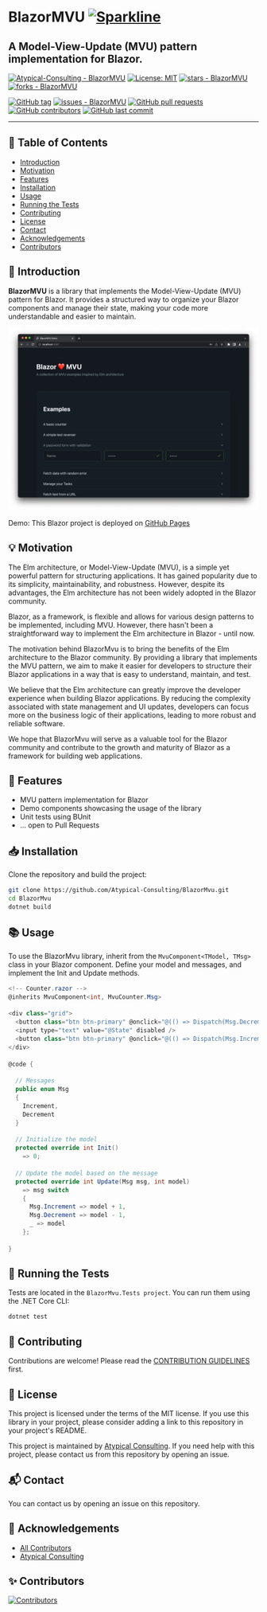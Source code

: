 # BlazorMVU [![Sparkline](https://stars.medv.io/Atypical-Consulting/BlazorMVU.svg)](https://stars.medv.io/Atypical-Consulting/BlazorMVU)
A Model-View-Update (MVU) pattern implementation for Blazor.
---

[![Atypical-Consulting - BlazorMVU](https://img.shields.io/static/v1?label=Atypical-Consulting&message=BlazorMVU&color=blue&logo=github)](https://github.com/Atypical-Consulting/BlazorMVU "Go to GitHub repo")
[![License: MIT](https://img.shields.io/badge/License-MIT-blue.svg)](https://opensource.org/licenses/MIT)
[![stars - BlazorMVU](https://img.shields.io/github/stars/Atypical-Consulting/BlazorMVU?style=social)](https://github.com/Atypical-Consulting/BlazorMVU)
[![forks - BlazorMVU](https://img.shields.io/github/forks/Atypical-Consulting/BlazorMVU?style=social)](https://github.com/Atypical-Consulting/BlazorMVU)

[![GitHub tag](https://img.shields.io/github/tag/Atypical-Consulting/BlazorMVU?include_prereleases=&sort=semver&color=blue)](https://github.com/Atypical-Consulting/BlazorMVU/releases/)
[![issues - BlazorMVU](https://img.shields.io/github/issues/Atypical-Consulting/BlazorMVU)](https://github.com/Atypical-Consulting/BlazorMVU/issues)
[![GitHub pull requests](https://img.shields.io/github/issues-pr/Atypical-Consulting/BlazorMVU)](https://github.com/Atypical-Consulting/BlazorMVU/pulls)
[![GitHub contributors](https://img.shields.io/github/contributors/Atypical-Consulting/BlazorMVU)](https://github.com/Atypical-Consulting/BlazorMVU/graphs/contributors)
[![GitHub last commit](https://img.shields.io/github/last-commit/Atypical-Consulting/BlazorMVU)](https://github.com/Atypical-Consulting/BlazorMVU/commits/master)

---

## 📝 Table of Contents

* [Introduction](#-introduction)
* [Motivation](#-motivation)
* [Features](#-features)
* [Installation](#-installation)
* [Usage](#-usage)
* [Running the Tests](#-running-the-tests)
* [Contributing](#-contributing)
* [License](#-license)
* [Contact](#-contact)
* [Acknowledgements](#-acknowledgements)
* [Contributors](#-contributors)

## 📖 Introduction

**BlazorMVU** is a library that implements the Model-View-Update (MVU) pattern for Blazor. It provides a structured way to organize your Blazor components and manage their state, making your code more understandable and easier to maintain.

![Drag Racing](./assets/blazormvu.png)

Demo: This Blazor project is deployed on [GitHub Pages](https://atypical-consulting.github.io/BlazorMVU/)


## 💡 Motivation

The Elm architecture, or Model-View-Update (MVU), is a simple yet powerful pattern for structuring applications. It has gained popularity due to its simplicity, maintainability, and robustness. However, despite its advantages, the Elm architecture has not been widely adopted in the Blazor community.

Blazor, as a framework, is flexible and allows for various design patterns to be implemented, including MVU. However, there hasn't been a straightforward way to implement the Elm architecture in Blazor - until now.

The motivation behind BlazorMvu is to bring the benefits of the Elm architecture to the Blazor community. By providing a library that implements the MVU pattern, we aim to make it easier for developers to structure their Blazor applications in a way that is easy to understand, maintain, and test.

We believe that the Elm architecture can greatly improve the developer experience when building Blazor applications. By reducing the complexity associated with state management and UI updates, developers can focus more on the business logic of their applications, leading to more robust and reliable software.

We hope that BlazorMvu will serve as a valuable tool for the Blazor community and contribute to the growth and maturity of Blazor as a framework for building web applications.

## 📌 Features

* MVU pattern implementation for Blazor
* Demo components showcasing the usage of the library
* Unit tests using BUnit
* ... open to Pull Requests

## 📥 Installation

Clone the repository and build the project:

```bash
git clone https://github.com/Atypical-Consulting/BlazorMvu.git
cd BlazorMvu
dotnet build
```

## 📚 Usage

To use the BlazorMvu library, inherit from the `MvuComponent<TModel, TMsg>` class in your Blazor component. Define your model and messages, and implement the Init and Update methods.

```csharp
<!-- Counter.razor -->
@inherits MvuComponent<int, MvuCounter.Msg>

<div class="grid">
  <button class="btn btn-primary" @onclick="@(() => Dispatch(Msg.Decrement))">-</button>
  <input type="text" value="@State" disabled />
  <button class="btn btn-primary" @onclick="@(() => Dispatch(Msg.Increment))">+</button>
</div>

@code {
  
  // Messages
  public enum Msg
  {
    Increment,
    Decrement
  }

  // Initialize the model
  protected override int Init()
    => 0;

  // Update the model based on the message
  protected override int Update(Msg msg, int model)
    => msg switch
    {
      Msg.Increment => model + 1,
      Msg.Decrement => model - 1,
      _ => model
    };

}
```

## 🚀 Running the Tests

Tests are located in the `BlazorMvu.Tests project`. You can run them using the .NET Core CLI:

```bash
dotnet test
```

## 🤝 Contributing

Contributions are welcome! Please read the [CONTRIBUTION GUIDELINES](https://github.com/Atypical-Consulting/BlazorMVU/blob/main/CONTRIBUTING.md) first.

## 📜 License

This project is licensed under the terms of the MIT license. If you use this library in your project, please consider adding a link to this repository in your project's README.

This project is maintained by [Atypical Consulting](https://www.atypical.consulting/). If you need help with this project, please contact us from this repository by opening an issue.

## 📬 Contact

You can contact us by opening an issue on this repository.

## 🙌 Acknowledgements

* [All Contributors](../../contributors)
* [Atypical Consulting](https://www.atypical.consulting/)

## ✨ Contributors

[![Contributors](https://contrib.rocks/image?repo=Atypical-Consulting/BlazorMVU)](http://contrib.rocks)
